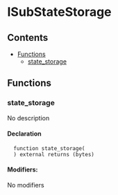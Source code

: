 # ISubStateStorage





## Contents
<!-- START doctoc generated TOC please keep comment here to allow auto update -->
<!-- DON'T EDIT THIS SECTION, INSTEAD RE-RUN doctoc TO UPDATE -->

- [Functions](#functions)
  - [state_storage](#state_storage)

<!-- END doctoc generated TOC please keep comment here to allow auto update -->




## Functions

### state_storage
No description


#### Declaration
```solidity
  function state_storage(
  ) external returns (bytes)
```

#### Modifiers:
No modifiers





